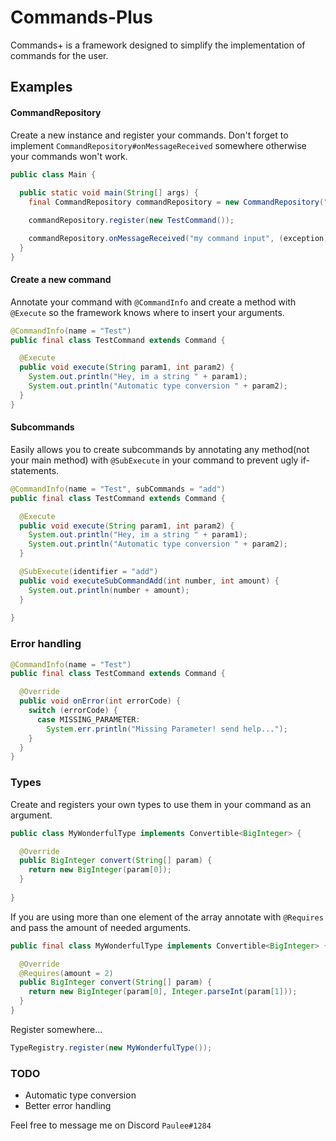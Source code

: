 # Commands-Plus

Commands+ is a framework designed to simplify the implementation of commands for the user.

## Examples

#### CommandRepository
Create a new instance and register your commands. Don't forget to implement 
```CommandRepository#onMessageReceived``` somewhere otherwise your commands won't work.
```java
public class Main {
  
  public static void main(String[] args) {
    final CommandRepository commandRepository = new CommandRepository(".");

    commandRepository.register(new TestCommand());

    commandRepository.onMessageReceived("my command input", (exception) -> {});
  }
}
```

#### Create a new command
Annotate your command with ```@CommandInfo``` and create a 
method with ```@Execute``` so the framework knows where to insert your arguments.
```java
@CommandInfo(name = "Test")
public final class TestCommand extends Command {

  @Execute
  public void execute(String param1, int param2) {
    System.out.println("Hey, im a string " + param1);
    System.out.println("Automatic type conversion " + param2);
  }
}
```
#### Subcommands
Easily allows you to create subcommands by annotating any method(not your main method) 
with ```@SubExecute```
in your command to 
prevent ugly if-statements.
```java
@CommandInfo(name = "Test", subCommands = "add")
public final class TestCommand extends Command {

  @Execute
  public void execute(String param1, int param2) {
    System.out.println("Hey, im a string " + param1);
    System.out.println("Automatic type conversion " + param2);
  }

  @SubExecute(identifier = "add")
  public void executeSubCommandAdd(int number, int amount) {
    System.out.println(number + amount);
  }
  
}
```

### Error handling 

```java 
@CommandInfo(name = "Test")
public final class TestCommand extends Command {

  @Override
  public void onError(int errorCode) {
    switch (errorCode) {
      case MISSING_PARAMETER:
        System.err.println("Missing Parameter! send help...");
    }
  }
}
```

### Types

Create and registers your own types to use them in your command as an argument.
``` java
public class MyWonderfulType implements Convertible<BigInteger> {

  @Override
  public BigInteger convert(String[] param) {
    return new BigInteger(param[0]);
  }
  
}
```

If you are using more than one element of the array annotate with ```@Requires``` and 
pass the amount of needed arguments.
```java
public final class MyWonderfulType implements Convertible<BigInteger> {

  @Override
  @Requires(amount = 2)
  public BigInteger convert(String[] param) {
    return new BigInteger(param[0], Integer.parseInt(param[1]));
  }
}
```

Register somewhere...

``` java
TypeRegistry.register(new MyWonderfulType());
```

### TODO
* Automatic type conversion
* Better error handling

Feel free to message me on Discord ```Paulee#1284```
